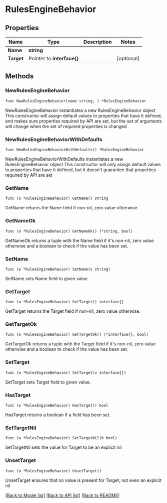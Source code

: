 # RulesEngineBehavior

## Properties

Name | Type | Description | Notes
------------ | ------------- | ------------- | -------------
**Name** | **string** |  | 
**Target** | Pointer to **interface{}** |  | [optional] 

## Methods

### NewRulesEngineBehavior

`func NewRulesEngineBehavior(name string, ) *RulesEngineBehavior`

NewRulesEngineBehavior instantiates a new RulesEngineBehavior object
This constructor will assign default values to properties that have it defined,
and makes sure properties required by API are set, but the set of arguments
will change when the set of required properties is changed

### NewRulesEngineBehaviorWithDefaults

`func NewRulesEngineBehaviorWithDefaults() *RulesEngineBehavior`

NewRulesEngineBehaviorWithDefaults instantiates a new RulesEngineBehavior object
This constructor will only assign default values to properties that have it defined,
but it doesn't guarantee that properties required by API are set

### GetName

`func (o *RulesEngineBehavior) GetName() string`

GetName returns the Name field if non-nil, zero value otherwise.

### GetNameOk

`func (o *RulesEngineBehavior) GetNameOk() (*string, bool)`

GetNameOk returns a tuple with the Name field if it's non-nil, zero value otherwise
and a boolean to check if the value has been set.

### SetName

`func (o *RulesEngineBehavior) SetName(v string)`

SetName sets Name field to given value.


### GetTarget

`func (o *RulesEngineBehavior) GetTarget() interface{}`

GetTarget returns the Target field if non-nil, zero value otherwise.

### GetTargetOk

`func (o *RulesEngineBehavior) GetTargetOk() (*interface{}, bool)`

GetTargetOk returns a tuple with the Target field if it's non-nil, zero value otherwise
and a boolean to check if the value has been set.

### SetTarget

`func (o *RulesEngineBehavior) SetTarget(v interface{})`

SetTarget sets Target field to given value.

### HasTarget

`func (o *RulesEngineBehavior) HasTarget() bool`

HasTarget returns a boolean if a field has been set.

### SetTargetNil

`func (o *RulesEngineBehavior) SetTargetNil(b bool)`

 SetTargetNil sets the value for Target to be an explicit nil

### UnsetTarget
`func (o *RulesEngineBehavior) UnsetTarget()`

UnsetTarget ensures that no value is present for Target, not even an explicit nil

[[Back to Model list]](../README.md#documentation-for-models) [[Back to API list]](../README.md#documentation-for-api-endpoints) [[Back to README]](../README.md)


